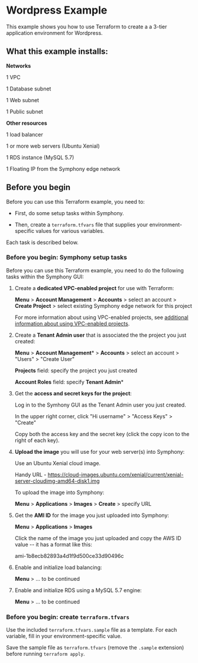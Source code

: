 # Wordpress Example

This example shows you how to use Terraform to create a a 3-tier application environment for Wordpress.

## What this example installs:

**Networks**

1 VPC

1 Database subnet

1 Web subnet

1 Public subnet

**Other resources**

1 load balancer

1 or more web servers (Ubuntu Xenial)

1 RDS instance (MySQL 5.7)

1 Floating IP from the Symphony edge network

## Before you begin

Before you can use this Terraform example, you need to:

* First, do some setup tasks within Symphony.

* Then, create a `terraform.tfvars` file that supplies your environment-specific values for various variables.

Each task is described below.


### Before you begin: Symphony setup tasks

Before you can use this Terraform example, you need to do the following tasks within the Symphony GUI:

1. Create a **dedicated VPC-enabled project** for use with Terraform:

    **Menu** > **Account Management** > **Accounts** > select an account > **Create Project** > select existing Symphony edge network for this project

    For more information about using VPC-enabled projects, see [additional information about using VPC-enabled projects](https://www.stratoscale.com/docs/Using-a-VPC-Enabled-Project/).
    
2. Create a **Tenant Admin user** that is associated the the project you just created:

    **Menu** > **Account Management*** > **Accounts** > select an account > "Users" > "Create User"
    
    **Projects** field: specify the project you just created
    
    **Account Roles** field: specify **Tenant Admin***
    
3. Get the **access and secret keys for the project**:

    Log in to the Symhony GUI as the Tenant Admin user you just created.
    
    In the upper right corner, click "Hi username" > "Access Keys" > "Create"
    
    Copy both the access key and the secret key (click the copy icon to the right of each key).
    

4. **Upload the image** you will use for your web server(s) into Symphony:

    Use an Ubuntu Xenial cloud image.
    
    Handy URL - https://cloud-images.ubuntu.com/xenial/current/xenial-server-cloudimg-amd64-disk1.img
    
    To upload the image into Symphony:
    
    **Menu** > **Applications** > **Images** > **Create** > specify URL
    
    
5. Get the **AMI ID** for the image you just uploaded into Symphony:

    **Menu** > **Applications** > **Images**
    
    Click the name of the image you just uploaded and copy the AWS ID value -- it has a format like this:
    
    ami-1b8ecb82893a4d1f9d500ce33d90496c
    
6. Enable and initialize load balancing:

    **Menu** > ... to be continued
    
7. Enable and initialize RDS using a MySQL 5.7 engine:

    **Menu** > ... to be continued
    
    
### Before you begin: create `terraform.tfvars`

Use the included `terraform.tfvars.sample` file as a template. For each variable, fill in your environment-specific value.

Save the sample file as `terraform.tfvars` (remove the `.sample` extension) before running `terraform apply`.




    
    
